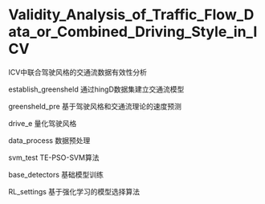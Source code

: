 # Validity_Analysis_of_Traffic_Flow_Data_or_Combined_Driving_Style_in_ICV
ICV中联合驾驶风格的交通流数据有效性分析

establish_greensheld 通过hingD数据集建立交通流模型

greensheld_pre 基于驾驶风格和交通流理论的速度预测

drive_e 量化驾驶风格

data_process 数据预处理

svm_test TE-PSO-SVM算法

base_detectors 基础模型训练

RL_settings 基于强化学习的模型选择算法
